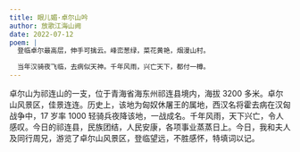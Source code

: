 ```yaml
---
title: 眼儿媚·卓尔山吟
author: 放歌江海山阙
date: 2022-07-12
poem: |
  登临卓尔最高层，伸手可擒云。峰峦葱绿，菜花黄艳，烟漫山村。

  当年汉骑夜飞临，去病似天神。千年风雨，兴亡天下，都付一樽。
---
```


卓尔山为祁连山的一支，位于青海省海东州祁连县境内，海拔 3200 多米。卓尔山风景区，佳景连连。历史上，该地为匈奴休屠王的属地，西汉名将霍去病在汉匈战争中，17 岁率 1000 轻骑兵夜降该地，一战成名。千年风雨，天下兴亡，令人感叹。今日的祁连县，民族团结，人民安康，各项事业蒸蒸日上。今日，我和夫人及同行周兄，游览了卓尔山风景区，登临望远，不胜感怀，特填词以记。
